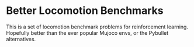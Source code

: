 # Better Locomotion Benchmarks
This is a set of locomotion benchmark problems for reinforcement learning. Hopefully better than the ever popular Mujoco envs, or the Pybullet alternatives.

